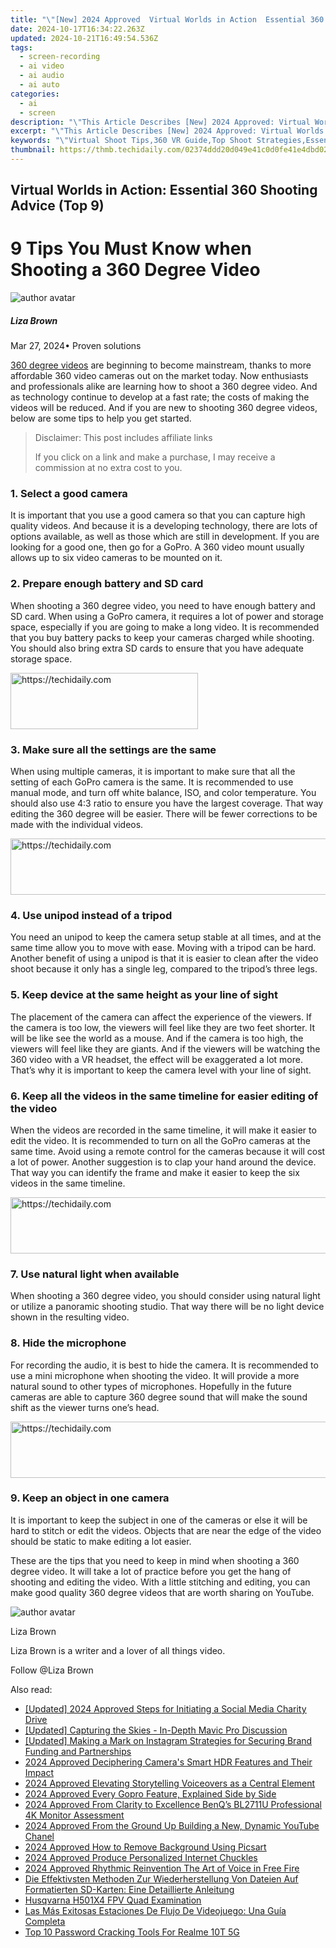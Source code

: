 ```yaml
---
title: "\"[New] 2024 Approved  Virtual Worlds in Action  Essential 360 Shooting Advice (Top 9)\""
date: 2024-10-17T16:34:22.263Z
updated: 2024-10-21T16:49:54.536Z
tags: 
  - screen-recording
  - ai video
  - ai audio
  - ai auto
categories: 
  - ai
  - screen
description: "\"This Article Describes [New] 2024 Approved: Virtual Worlds in Action: Essential 360 Shooting Advice (Top 9)\""
excerpt: "\"This Article Describes [New] 2024 Approved: Virtual Worlds in Action: Essential 360 Shooting Advice (Top 9)\""
keywords: "\"Virtual Shoot Tips,360 VR Guide,Top Shoot Strategies,Essential VR Games,Advice for Shooting,Best Shooting Practices,Pro-Shooter's Gear\""
thumbnail: https://thmb.techidaily.com/02374ddd20d049e41c0d0fe41e4dbd023d73e596f3add5f5b8f6d266eddb08ec.png
---
```


## Virtual Worlds in Action: Essential 360 Shooting Advice (Top 9)

# 9 Tips You Must Know when Shooting a 360 Degree Video

![author avatar](https://lh5.googleusercontent.com/-AIMmjowaFs4/AAAAAAAAAAI/AAAAAAAAABc/Y5UmwDaI7HU/s250-c-k/photo.jpg)

##### Liza Brown

 Mar 27, 2024• Proven solutions

[360 degree videos](https://tools.techidaily.com/wondershare/filmora/download/) are beginning to become mainstream, thanks to more affordable 360 video cameras out on the market today. Now enthusiasts and professionals alike are learning how to shoot a 360 degree video. And as technology continue to develop at a fast rate; the costs of making the videos will be reduced. And if you are new to shooting 360 degree videos, below are some tips to help you get started.

>  Disclaimer: This post includes affiliate links
>
>  If you click on a link and make a purchase, I may receive a commission at no extra cost to you.
>

### 1\. Select a good camera

 It is important that you use a good camera so that you can capture high quality videos. And because it is a developing technology, there are lots of options available, as well as those which are still in development. If you are looking for a good one, then go for a GoPro. A 360 video mount usually allows up to six video cameras to be mounted on it.

### 2\. Prepare enough battery and SD card

 When shooting a 360 degree video, you need to have enough battery and SD card. When using a GoPro camera, it requires a lot of power and storage space, especially if you are going to make a long video. It is recommended that you buy battery packs to keep your cameras charged while shooting. You should also bring extra SD cards to ensure that you have adequate storage space.

<!-- affiliate ads begin -->
<a href="https://aligracehair.sjv.io/c/5597632/2087234/19272" target="_top" id="2087234">
  <img src="//a.impactradius-go.com/display-ad/19272-2087234" border="0" alt="https://techidaily.com" width="300" height="90"/>
</a>
<img height="0" width="0" src="https://aligracehair.sjv.io/i/5597632/2087234/19272" style="position:absolute;visibility:hidden;" border="0" />
<!-- affiliate ads end -->

### 3\. Make sure all the settings are the same

 When using multiple cameras, it is important to make sure that all the setting of each GoPro camera is the same. It is recommended to use manual mode, and turn off white balance, ISO, and color temperature. You should also use 4:3 ratio to ensure you have the largest coverage. That way editing the 360 degree will be easier. There will be fewer corrections to be made with the individual videos.

<!-- affiliate ads begin -->
<a href="https://aligracehair.sjv.io/c/5597632/1934188/19272" target="_top" id="1934188">
  <img src="//a.impactradius-go.com/display-ad/19272-1934188" border="0" alt="https://techidaily.com" width="728" height="90"/>
</a>
<img height="0" width="0" src="https://aligracehair.sjv.io/i/5597632/1934188/19272" style="position:absolute;visibility:hidden;" border="0" />
<!-- affiliate ads end -->

### 4\. Use unipod instead of a tripod

 You need an unipod to keep the camera setup stable at all times, and at the same time allow you to move with ease. Moving with a tripod can be hard. Another benefit of using a unipod is that it is easier to clean after the video shoot because it only has a single leg, compared to the tripod’s three legs.

### 5\. Keep device at the same height as your line of sight

 The placement of the camera can affect the experience of the viewers. If the camera is too low, the viewers will feel like they are two feet shorter. It will be like see the world as a mouse. And if the camera is too high, the viewers will feel like they are giants. And if the viewers will be watching the 360 video with a VR headset, the effect will be exaggerated a lot more. That’s why it is important to keep the camera level with your line of sight.

### 6\. Keep all the videos in the same timeline for easier editing of the video

 When the videos are recorded in the same timeline, it will make it easier to edit the video. It is recommended to turn on all the GoPro cameras at the same time. Avoid using a remote control for the cameras because it will cost a lot of power. Another suggestion is to clap your hand around the device. That way you can identify the frame and make it easier to keep the six videos in the same timeline.

<!-- affiliate ads begin -->
<a href="https://united.elfm.net/c/5597632/2139563/4704" target="_top" id="2139563">
  <img src="//a.impactradius-go.com/display-ad/4704-2139563" border="0" alt="https://techidaily.com" width="728" height="90"/>
</a>
<img height="0" width="0" src="https://united.elfm.net/i/5597632/2139563/4704" style="position:absolute;visibility:hidden;" border="0" />
<!-- affiliate ads end -->

### 7\. Use natural light when available

 When shooting a 360 degree video, you should consider using natural light or utilize a panoramic shooting studio. That way there will be no light device shown in the resulting video.

### 8\. Hide the microphone

 For recording the audio, it is best to hide the camera. It is recommended to use a mini microphone when shooting the video. It will provide a more natural sound to other types of microphones. Hopefully in the future cameras are able to capture 360 degree sound that will make the sound shift as the viewer turns one’s head.

<!-- affiliate ads begin -->
<a href="https://appsumo.8odi.net/c/5597632/2151871/7443" target="_top" id="2151871">
  <img src="//a.impactradius-go.com/display-ad/7443-2151871" border="0" alt="https://techidaily.com" width="600" height="90"/>
</a>
<img height="0" width="0" src="https://appsumo.8odi.net/i/5597632/2151871/7443" style="position:absolute;visibility:hidden;" border="0" />
<!-- affiliate ads end -->

### 9\. Keep an object in one camera

 It is important to keep the subject in one of the cameras or else it will be hard to stitch or edit the videos. Objects that are near the edge of the video should be static to make editing a lot easier.

 These are the tips that you need to keep in mind when shooting a 360 degree video. It will take a lot of practice before you get the hang of shooting and editing the video. With a little stitching and editing, you can make good quality 360 degree videos that are worth sharing on YouTube.

![author avatar](https://lh5.googleusercontent.com/-AIMmjowaFs4/AAAAAAAAAAI/AAAAAAAAABc/Y5UmwDaI7HU/s250-c-k/photo.jpg)

Liza Brown

Liza Brown is a writer and a lover of all things video.

Follow @Liza Brown


<ins class="adsbygoogle"
     style="display:block"
     data-ad-format="autorelaxed"
     data-ad-client="ca-pub-7571918770474297"
     data-ad-slot="1223367746"></ins>



<ins class="adsbygoogle"
     style="display:block"
     data-ad-client="ca-pub-7571918770474297"
     data-ad-slot="8358498916"
     data-ad-format="auto"
     data-full-width-responsive="true"></ins>


<span class="atpl-alsoreadstyle">Also read:</span>
<div><ul>
<li><a href="https://fox-links.techidaily.com/updated-2024-approved-steps-for-initiating-a-social-media-charity-drive/"><u>[Updated] 2024 Approved Steps for Initiating a Social Media Charity Drive</u></a></li>
<li><a href="https://extra-information.techidaily.com/updated-capturing-the-skies-in-depth-mavic-pro-discussion/"><u>[Updated] Capturing the Skies - In-Depth Mavic Pro Discussion</u></a></li>
<li><a href="https://instagram-videos.techidaily.com/updated-making-a-mark-on-instagram-strategies-for-securing-brand-funding-and-partnerships/"><u>[Updated] Making a Mark on Instagram Strategies for Securing Brand Funding and Partnerships</u></a></li>
<li><a href="https://fox-http.techidaily.com/2024-approved-deciphering-cameras-smart-hdr-features-and-their-impact/"><u>2024 Approved Deciphering Camera's Smart HDR Features and Their Impact</u></a></li>
<li><a href="https://fox-http.techidaily.com/2024-approved-elevating-storytelling-voiceovers-as-a-central-element/"><u>2024 Approved Elevating Storytelling Voiceovers as a Central Element</u></a></li>
<li><a href="https://fox-http.techidaily.com/2024-approved-every-gopro-feature-explained-side-by-side/"><u>2024 Approved Every Gopro Feature, Explained Side by Side</u></a></li>
<li><a href="https://fox-http.techidaily.com/2024-approved-from-clarity-to-excellence-benqs-bl2711u-professional-4k-monitor-assessment/"><u>2024 Approved From Clarity to Excellence BenQ’s BL2711U Professional 4K Monitor Assessment</u></a></li>
<li><a href="https://youtube-web.techidaily.com/approved-from-the-ground-up-building-a-new-dynamic-youtube-chanel/"><u>2024 Approved From the Ground Up Building a New, Dynamic YouTube Chanel</u></a></li>
<li><a href="https://fox-http.techidaily.com/2024-approved-how-to-remove-background-using-picsart/"><u>2024 Approved How to Remove Background Using Picsart</u></a></li>
<li><a href="https://fox-http.techidaily.com/2024-approved-produce-personalized-internet-chuckles/"><u>2024 Approved Produce Personalized Internet Chuckles</u></a></li>
<li><a href="https://fox-http.techidaily.com/2024-approved-rhythmic-reinvention-the-art-of-voice-in-free-fire/"><u>2024 Approved Rhythmic Reinvention The Art of Voice in Free Fire</u></a></li>
<li><a href="https://fox-pages.techidaily.com/die-effektivsten-methoden-zur-wiederherstellung-von-dateien-auf-formatierten-sd-karten-eine-detaillierte-anleitung/"><u>Die Effektivsten Methoden Zur Wiederherstellung Von Dateien Auf Formatierten SD-Karten: Eine Detaillierte Anleitung</u></a></li>
<li><a href="https://extra-resources.techidaily.com/husqvarna-h501x4-fpv-quad-examination/"><u>Husqvarna H501X4 FPV Quad Examination</u></a></li>
<li><a href="https://techtrends.techidaily.com/las-mas-exitosas-estaciones-de-flujo-de-videojuego-una-guia-completa/"><u>Las Más Exitosas Estaciones De Flujo De Videojuego: Una Guía Completa</u></a></li>
<li><a href="https://easy-unlock-android.techidaily.com/top-10-password-cracking-tools-for-realme-10t-5g-by-drfone-android/"><u>Top 10 Password Cracking Tools For Realme 10T 5G</u></a></li>
</ul></div>

